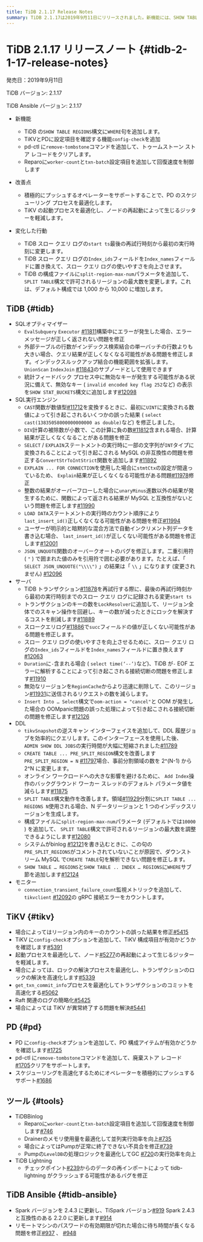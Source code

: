 ```yaml
---
title: TiDB 2.1.17 Release Notes
summary: TiDB 2.1.17は2019年9月11日にリリースされました。新機能には、SHOW TABLE REGIONS構文にWHERE句を追加する機能などがあります。改善点としては、PDのスケジューリングプロセスの最適化やTiKVの起動プロセスの最適化があります。さらに、TiDBの構成ファイルにsplit-region-max-numパラメータを追加して、リージョンの最大数を変更する機能も追加されました。TiDBのSQLオプティマイザーやSQL実行エンジン、サーバ、DDL、モニターなどにもさまざまな改善が加えられています。TiKVやPD、ツールにも様々な機能追加や改善が行われています。
---
```


# TiDB 2.1.17 リリースノート {#tidb-2-1-17-release-notes}

発売日：2019年9月11日

TiDB バージョン: 2.1.17

TiDB Ansible バージョン: 2.1.17

-   新機能
    -   TiDB の`SHOW TABLE REGIONS`構文に`WHERE`句を追加します。
    -   TiKVとPDに設定項目を確認する機能`config-check`を追加
    -   pd-ctl に`remove-tombstone`コマンドを追加して、トゥームストーン ストア レコードをクリアします。
    -   Reparoに`worker-count`と`txn-batch`設定項目を追加して回復速度を制御します

-   改善点
    -   積極的にプッシュするオペレーターをサポートすることで、PD のスケジューリング プロセスを最適化します。
    -   TiKV の起動プロセスを最適化し、ノードの再起動によって生じるジッターを軽減します。

-   変化した行動
    -   TiDB スロー クエリ ログの`start ts`最後の再試行時刻から最初の実行時刻に変更します。
    -   TiDB スロー クエリ ログの`Index_ids`フィールドを`Index_names`フィールドに置き換えて、スロー クエリ ログの使いやすさを向上させます。
    -   TiDB の構成ファイルに`split-region-max-num`パラメータを追加して、 `SPLIT TABLE`構文で許可されるリージョンの最大数を変更します。これは、デフォルト構成では 1,000 から 10,000 に増加します。

## TiDB {#tidb}

-   SQLオプティマイザー
    -   `EvalSubquery` `Executor` [#11811](https://github.com/pingcap/tidb/pull/11811)構築中にエラーが発生した場合、エラーメッセージが正しく返されない問題を修正
    -   外部テーブルの行数がインデックス検索結合の単一バッチの行数よりも大きい場合、クエリ結果が正しくなくなる可能性がある問題を修正します。インデックスルックアップ結合の機能範囲を拡張します。 `UnionScan` `IndexJoin` [#11843](https://github.com/pingcap/tidb/pull/11843)のサブノードとして使用できます
    -   統計フィードバック プロセス中に無効なキーが発生する可能性がある状況に備えて、無効なキー ( `invalid encoded key flag 252`など) の表示を`SHOW STAT_BUCKETS`構文に追加します[#12098](https://github.com/pingcap/tidb/pull/12098)
-   SQL実行エンジン
    -   `CAST`関数が数値型[#11712](https://github.com/pingcap/tidb/pull/11712)を変換するときに、最初に`UINT`に変換される数値によって引き起こされるいくつかの誤った結果 ( `select cast(13835058000000000000 as double)`など) を修正しました。
    -   `DIV`計算の被除数が小数で、この計算に負の数[#11812](https://github.com/pingcap/tidb/pull/11812)含まれる場合、計算結果が正しくなくなることがある問題を修正
    -   `SELECT` / `EXPLAIN`ステートメントの実行時に一部の文字列が`INT`タイプに変換されることによって引き起こされる MySQL の非互換性の問題を修正する`ConvertStrToIntStrict`関数を追加します[#11892](https://github.com/pingcap/tidb/pull/11892)
    -   `EXPLAIN ... FOR CONNECTION`を使用した場合に`stmtCtx`の設定が間違っているため、 `Explain`結果が正しくなくなる可能性がある問題[#11978](https://github.com/pingcap/tidb/pull/11978)修正
    -   整数の結果がオーバーフローした場合に`unaryMinus`進数以外の結果が発生するために、関数によって返される結果が MySQL と互換性がないという問題を修正します[#11990](https://github.com/pingcap/tidb/pull/11990)
    -   `LOAD DATA`ステートメントの実行時のカウント順序により`last_insert_id()`正しくなくなる可能性がある問題を修正[#11994](https://github.com/pingcap/tidb/pull/11994)
    -   ユーザーが明示的と暗黙的な混合方法で自動インクリメント列データを書き込む場合、 `last_insert_id()`が正しくない可能性がある問題を修正します[#12001](https://github.com/pingcap/tidb/pull/12001)
    -   `JSON_UNQUOTE`関数のオーバークオートのバグを修正します。二重引用符 ( `"` ) で囲まれた値のみを引用符で囲む必要があります。たとえば、「 `SELECT JSON_UNQUOTE("\\\\")` 」の結果は「 `\\` 」になります (変更されません) [#12096](https://github.com/pingcap/tidb/pull/12096)
-   サーバ
    -   TiDB トランザクション[#11878](https://github.com/pingcap/tidb/pull/11878)を再試行する際に、最後の再試行時刻から最初の実行時刻までのスロー クエリ ログに記録される変更`start ts`
    -   トランザクションのキーの数を`LockResolver`に追加して、リージョン全体でのスキャン操作を回避し、キーの数が減ったときにロックを解決するコストを削減します[#11889](https://github.com/pingcap/tidb/pull/11889)
    -   スロークエリログ[#11886](https://github.com/pingcap/tidb/pull/11886)で`succ`フィールドの値が正しくない可能性がある問題を修正します。
    -   スロー クエリ ログの使いやすさを向上させるために、スロー クエリ ログの`Index_ids`フィールドを`Index_names`フィールドに置き換えます[#12063](https://github.com/pingcap/tidb/pull/12063)
    -   `Duration`に`-`含まれる場合 ( `select time(‘--’)`など)、TiDB が`-` EOF エラーに解析することによって引き起こされる接続切断の問題を修正します[#11910](https://github.com/pingcap/tidb/pull/11910)
    -   無効なリージョンを`RegionCache`からより迅速に削除して、このリージョン[#11931](https://github.com/pingcap/tidb/pull/11931)に送信されるリクエストの数を減らします。
    -   `Insert Into … Select`構文で`oom-action = "cancel"`と OOM が発生した場合の OOMpanic問題の誤った処理によって引き起こされる接続切断の問題を修正します[#12126](https://github.com/pingcap/tidb/pull/12126)
-   DDL
    -   `tikvSnapshot`の逆スキャン インターフェイスを追加して、DDL 履歴ジョブを効率的にクエリします。このインターフェースを使用した後、 `ADMIN SHOW DDL JOBS`の実行時間が大幅に短縮されました[#11789](https://github.com/pingcap/tidb/pull/11789)
    -   `CREATE TABLE ... PRE_SPLIT_REGION`構文を改善します`PRE_SPLIT_REGION = N` [#11797](https://github.com/pingcap/tidb/pull/11797/files)場合、事前分割領域の数を 2^(N-1) から 2^N に変更します。
    -   オンライン ワークロードへの大きな影響を避けるために、 `Add Index`操作のバックグラウンド ワーカー スレッドのデフォルト パラメータ値を減らします[#11875](https://github.com/pingcap/tidb/pull/11875)
    -   `SPLIT TABLE`構文動作を改善します。領域[#11929](https://github.com/pingcap/tidb/pull/11929)分割に`SPLIT TABLE ... REGIONS N`使用される場合、N データリージョンと 1 つのインデックスリージョンを生成します。
    -   構成ファイルに`split-region-max-num`パラメータ (デフォルトでは`10000` ) を追加して、 `SPLIT TABLE`構文で許可されるリージョンの最大数を調整できるようにします[#12080](https://github.com/pingcap/tidb/pull/12080)
    -   システムがbinlog [#12121](https://github.com/pingcap/tidb/pull/12121)を書き込むときに、この句の`PRE_SPLIT_REGIONS`がコメントされていないことが原因で、ダウンストリーム MySQL で`CREATE TABLE`句を解析できない問題を修正します。
    -   `SHOW TABLE … REGIONS`と`SHOW TABLE .. INDEX … REGIONS`に`WHERE`サブ節を追加します[#12124](https://github.com/pingcap/tidb/pull/12124)
-   モニター
    -   `connection_transient_failure_count`監視メトリックを追加して、 `tikvclient` [#12092](https://github.com/pingcap/tidb/pull/12092)の gRPC 接続エラーをカウントします。

## TiKV {#tikv}

-   場合によってはリージョン内のキーのカウントの誤った結果を修正[#5415](https://github.com/tikv/tikv/pull/5415)
-   TiKV に`config-check`オプションを追加して、TiKV 構成項目が有効かどうかを確認します[#5391](https://github.com/tikv/tikv/pull/5391)
-   起動プロセスを最適化して、ノード[#5277](https://github.com/tikv/tikv/pull/5277)の再起動によって生じるジッターを軽減します。
-   場合によっては、ロックの解決プロセスを最適化し、トランザクションのロックの解決を高速化します[#5339](https://github.com/tikv/tikv/pull/5339)
-   `get_txn_commit_info`プロセスを最適化してトランザクションのコミットを高速化する[#5062](https://github.com/tikv/tikv/pull/5062)
-   Raft 関連のログの簡略化[#5425](https://github.com/tikv/tikv/pull/5425)
-   場合によっては TiKV が異常終了する問題を解決[#5441](https://github.com/tikv/tikv/pull/5441)

## PD {#pd}

-   PD に`config-check`オプションを追加して、PD 構成アイテムが有効かどうかを確認します[#1725](https://github.com/pingcap/pd/pull/1725)
-   pd-ctl に`remove-tombstone`コマンドを追加して、廃棄ストア レコード[#1705](https://github.com/pingcap/pd/pull/1705)クリアをサポートします。
-   スケジューリングを高速化するためにオペレーターを積極的にプッシュするサポート[#1686](https://github.com/pingcap/pd/pull/1686)

## ツール {#tools}

-   TiDBBinlog
    -   Reparoに`worker-count`と`txn-batch`設定項目を追加して回復速度を制御します[#746](https://github.com/pingcap/tidb-binlog/pull/746)
    -   Drainerのメモリ使用量を最適化して並列実行効率を向上[#735](https://github.com/pingcap/tidb-binlog/pull/735)
    -   場合によってはPumpが正常に終了できない不具合を修正[#739](https://github.com/pingcap/tidb-binlog/pull/739)
    -   Pumpの`LevelDB`の処理ロジックを最適化してGC [#720](https://github.com/pingcap/tidb-binlog/pull/720)の実行効率を向上
-   TiDB Lightning
    -   チェックポイント[#239](https://github.com/pingcap/tidb-lightning/pull/239)からのデータの再インポートによって tidb-lightning がクラッシュする可能性があるバグを修正

## TiDB Ansible {#tidb-ansible}

-   Spark バージョンを 2.4.3 に更新し、TiSpark バージョン[#919](https://github.com/pingcap/tidb-ansible/pull/927) Spark 2.4.3 と互換性のある 2.2.0 に更新します[#914](https://github.com/pingcap/tidb-ansible/pull/914)
-   リモートマシンのパスワードの有効期限が切れた場合に待ち時間が長くなる問題を修正[#937](https://github.com/pingcap/tidb-ansible/pull/937) 、 [#948](https://github.com/pingcap/tidb-ansible/pull/948)
